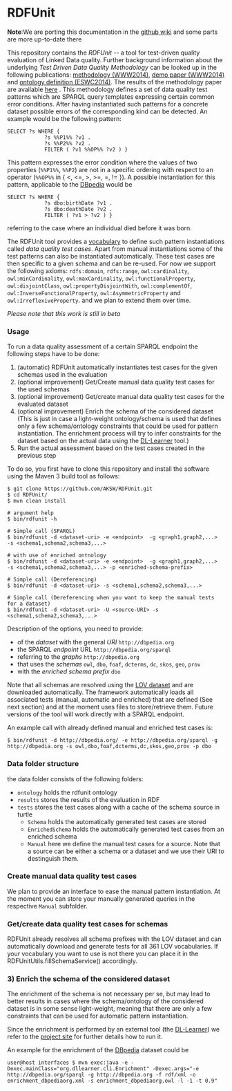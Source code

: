 RDFUnit
==========

**Note**:We are porting this documentation in the [github wiki](https://github.com/AKSW/RDFUnit/wiki) and some parts are more up-to-date there

This repository contains the *RDFUnit* -- a tool for test-driven quality evaluation of Linked Data quality.
Further background information about the underlying *Test Driven Data Quality Methodology* can be looked up in the following publications: [methodology (WWW2014)](http://svn.aksw.org/papers/2014/WWW_Databugger/public.pdf), [demo paper (WWW2014)](http://svn.aksw.org/papers/2014/WWW_Databugger_demo/public.pdf) and [ontology definition (ESWC2014)](http://svn.aksw.org/papers/2014/ESWC_NLP_Cleansing/public.pdf).
The results of the methodology paper are available [here](https://github.com/AKSW/RDFUnit/tree/master/data/archive/WWW_2014) .
This methodology defines a set of data quality test patterns which are SPARQL query templates expressing certain common error conditions.
After having instantiated such patterns for a concrete dataset possible errors of the corresponding kind can be detected. An example would be the following pattern:

```
SELECT ?s WHERE {
            ?s %%P1%% ?v1 .
            ?s %%P2%% ?v2 .
            FILTER ( ?v1 %%OP%% ?v2 ) }
```
This pattern expresses the error condition where the values of two properties (`%%P1%%`, `%%P2`) are not in a specific ordering with respect to an operator (`%%OP%%` in { <, <=, >, >=, =, != }). A possible instantiation for this pattern, applicable to the [DBpedia](http://dbpedia.org) would be
```
SELECT ?s WHERE {
            ?s dbo:birthDate ?v1 .
            ?s dbo:deathDate ?v2 .
            FILTER ( ?v1 > ?v2 ) }
```
referring to the case where an individual died before it was born.

The RDFUnit tool provides a [vocabulary](http://rdfunit.aksw.org/ns#) to define such pattern instantiations called *data quality test cases*.
Apart from manual instantiations some of the test patterns can also be instantiated automatically.
These test cases are then specific to a given schema and can be re-used.
For now we support the following axioms: 
`rdfs:domain`,
`rdfs:range`,
`owl:cardinality`,
`owl:minCardinality`,
`owl:maxCardinality`,
`owl:functionalProperty`,
`owl:disjointClass`,
`owl:propertyDisjointWith`,
`owl:complementOf`,
`owl:InverseFunctionalProperty`,
`owl:AsymmetricProperty` and `owl:IrreflexiveProperty`.
and we plan to extend them over time.

*Please note that this work is still in beta*

### Usage

To run a data quality assessment of a certain SPARQL endpoint the following steps have to be done:

1. (automatic) RDFUnit automatically instantiates test cases for the given schemas used in the evaluation
2. (optional improvement) Get/Create manual data quality test cases for the used schemas
3. (optional improvement) Get/create manual data quality test cases for the evaluated dataset
4. (optional improvement) Enrich the schema of the considered dataset (This is just in case a light-weight ontology/schema is used that defines only a few schema/ontology constraints that could be used for pattern instantiation.
   The enrichment process will try to infer constraints for the dataset based on the actual data using the [DL-Learner](http://dl-learner.org/Projects/DLLearner) tool.)
5. Run the actual assessment based on the test cases created in the previous step

To do so, you first have to clone this repository and install the software using the Maven 3 build tool as follows:
```console
$ git clone https://github.com/AKSW/RDFUnit.git
$ cd RDFUnit/
$ mvn clean install

# argument help
$ bin/rdfunit -h

# Simple call (SPARQL)
$ bin/rdfunit -d <dataset-uri> -e <endpoint>  -g <graph1,graph2,...>  -s <schema1,schema2,schema3,...>

# with use of enriched ontnology
$ bin/rdfunit -d <dataset-uri> -e <endpoint>  -g <graph1,graph2,...>  -s <schema1,schema2,schema3,...> -p <enriched-schema-prefix>

# Simple call (Dereferencing)
$ bin/rdfunit -d <dataset-uri> -s <schema1,schema2,schema3,...>

# Simple call (Dereferencing when you want to keep the manual tests for a dataset)
$ bin/rdfunit -d <dataset-uri> -U <source-URI> -s <schema1,schema2,schema3,...>
```

Description of the options, you need to provide:
- of the *dataset* with the general *URI* `http://dbpedia.org`
- the SPARQL *endpoint* URL `http://dbpedia.org/sparql`
- referring to the *graphs* `http://dbpedia.org`
- that uses the *schemas* `owl`, `dbo`, `foaf`, `dcterms`, `dc`, `skos`, `geo`, `prov`
- with the *enriched schema prefix* `dbo`


Note that all schemas are resolved using the [LOV dataset](http://lov.okfn.org) and are downloaded automatically.
The framework automatically loads all associated tests (manual, automatic and enriched) that are defined (See next section) and at the moment uses files to store/retrieve them.
Future versions of the tool will work directly with a SPARQL endpoint.

An example call with already defined manual and enriched test cases is:
```console
$ bin/rdfunit -d http://dbpedia.org/ -e http://dbpedia.org/sparql -g http://dbpedia.org -s owl,dbo,foaf,dcterms,dc,skos,geo,prov -p dbo
```

### Data folder structure

the data folder consists of the following folders:
* `ontology` holds the rdfunit ontology
* `results` stores the results of the evaluation in RDF
* `tests` stores the test cases along with a cache of the schema source in turtle
    * `Schema` holds the automatically generated test cases are stored
    * `EnrichedSchema` holds the automatically generated test cases from an enriched schema
    * `Manual` here we define the manual test cases for a source. Note that a source can be either a schema or a dataset and we use their URI to destinguish them.


### Create manual data quality test cases

We plan to provide an interface to ease the manual pattern instantiation.
At the moment you can store your manually generated queries in the respective `Manual` subfolder.

### Get/create data quality test cases for schemas

RDFUnit already resolves all schema prefixes with the LOV dataset and can automatically download and generate tests for all 361 LOV vocabularies.
If your vocabulary you want to use is not there you can place it in the RDFUnitUtils.fillSchemaService() accordingly.

### 3) Enrich the schema of the considered dataset

The enrichment of the schema is not necessary per se, but may lead to better results in cases where the schema/ontology of the considered dataset is in some sense light-weight, meaning that there are only a few constraints that can be used for automatic pattern instantiation.

Since the enrichment is performed by an external tool (the [DL-Learner](http://dl-learner.org/Projects/DLLearner)) we refer to the [project site](http://dl-learner.org/wiki/SVNRun) for further details how to run it.

An example for the enrichment of the [DBpedia](http://dbpedia.org) dataset could be
```console
user@host interfaces $ mvn exec:java -e -Dexec.mainClass="org.dllearner.cli.Enrichment" -Dexec.args="-e http://dbpedia.org/sparql -g http://dbpedia.org -f rdf/xml -o enrichment_dbpediaorg.xml -s enrichment_dbpediaorg.owl -l -1 -t 0.9"
```
